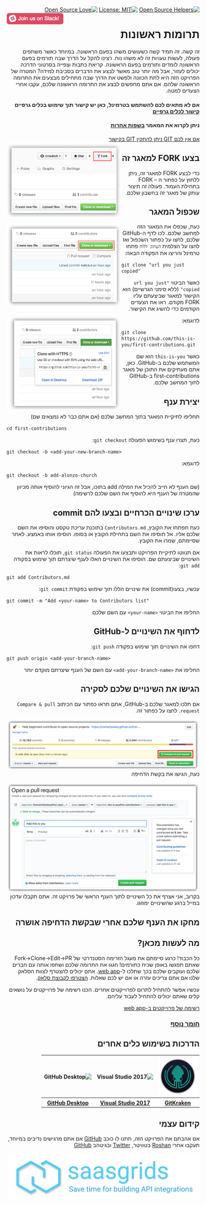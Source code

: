 <div dir="rtl">
  <a href="https://www.codetriage.com/roshanjossey/first-contributions" rel="nofollow"><img src="https://camo.githubusercontent.com/8e53aecabdd0316ce198fe932798bb0f8754b30f/68747470733a2f2f7777772e636f64657472696167652e636f6d2f726f7368616e6a6f737365792f66697273742d636f6e747269627574696f6e732f6261646765732f75736572732e737667" alt="Open Source Helpers"></a>
  <a href="https://opensource.org/licenses/MIT"><img src="https://camo.githubusercontent.com/76f0e887c183ccc31c1cb63c33d2dbf48cb2df51/68747470733a2f2f696d672e736869656c64732e696f2f62616467652f4c6963656e73652d4d49542d677265656e2e737667" alt="License: MIT"></a>
  <a href="https://github.com/ellerbrock/open-source-badges/"><img src="https://badges.frapsoft.com/os/v1/open-source.svg?v=103" alt="Open Source Love"></a>
  <a href="https://join.slack.com/t/firstcontributors/shared_invite/enQtNjkxNzQwNzA2MTMwLTVhMWJjNjg2ODRlNWZhNjIzYjgwNDIyZWYwZjhjYTQ4OTBjMWM0MmFhZDUxNzBiYzczMGNiYzcxNjkzZDZlMDM"><img align="left" width="150" src="../assets/join-slack-team.png"></a>
</div>

<div dir="rtl">
<h1> תרומות ראשונות </h1>
</div>

<div dir="rtl">
זה קשה. זה תמיד קשה כשעושים משהו בפעם הראשונה. במיוחד כאשר משתפים פעולה, לעשות טעויות זה לא משהו נוח. רצינו להקל על הדרך שבה תורמים בפעם הראשונה לומדים ותורמים בפעם הראשונה.
קריאת כתבות וצפייה בסרטוני הדרכה יכולים לעזור, אבל מה יותר טוב מאשר לבצע את הדברים בסביבת למידה? המטרה של הפרויקט הזה היא לתת הכוונה ולפשט את הדרך שבה מתחילים מבצעים את התרומה הראשונה שלהם. אם אתם מחפשים לבצע את התרומה הראשונה שלכם, עקבו אחרי הצעדים למטה.
</div>

<div dir="rtl">
<h4> אם לא מתאים לכם להשתמש בטרמינל, כאן יש קישור תוך שימוש בכלים גרפיים
<a href="#הדרכות-בשימוש-כלים-אחרים">קישור לכלים גרפיים</a></h4>
</div>

<div dir="rtl">
<h4>ניתן לקרוא את המאמר
<a href="">בשפות אחרות</a></h4>
</div>

<div dir="rtl">
<a href="https://help.github.com/articles/set-up-git/">אם אין לכם GIT ניתן להתקין GIT בקישור</a>
</div>

<div dir="rtl">
<a href="/Roshanjossey/first-contributions/blob/master/assets/fork.png"><img img style="float: left;" width="300" src="../assets/fork.png" alt="fork this repository"></a>
</div>

<div dir="rtl">
<h2> בצעו FORK למאגר זה </h2>
</div>

<div dir="rtl">
כדי לבצע FORK למאגר זה, ניתן ללחוץ על כפתור ה – FORK בתחילת העמוד. פעולה זה תיצור עותק של מאגר זה בחשבון שלכם.
</div>


<div dir="rtl">
<h2> שכפול המאגר </h2>
</div>

<div dir="rtl">
  <img align="left" width="300" src="../assets/clone.png" alt="clone this repository" />
</div>

<div dir="rtl">
  
כעת, שכפלו את המאגר הזה למחשב שלכם. לכו לדף ה-GitHub שלכם, לחצו על כפתור השכפול ואז לחצו על הצלמית `העתק ללוח`
פתחו טרמינל והריצו את הפקודה הבאה:
</div>

```
git clone "url you just copied"
```
<div dir="rtl">
  
כאשר הביטוי `"url you just copied"` (ללא סימני הגרשיים) הוא הקישור למאגר שביצעתם עליו FORK מקודם. ראו את הצעדים הקודמים כדי להשיג את הקישור.
</div>

<img align="left" width="300" src="../assets/copy-to-clipboard.png" alt="copy URL to clipboard" />

<div dir="rtl">
לדוגמא:
</div>

```
git clone https://github.com/this-is-you/first-contributions.git
```
<div dir="rtl">
  
כאשר `this-is-you` הוא שם המשתמש שלכם ב-GitHub. כאן, אתם מעתיקים את התוכן של מאגר first-contributions ב-GitHub לתוך המחשב שלכם.
</div>

<div dir="rtl">
<h2> יצירת ענף </h2>
</div>

<div dir="rtl">
תחליפו לתיקיית המאגר בתוך המחשב שלכם (אם אתם כבר לא נמצאים שם)
</div>

```
cd first-contributions
```
<div dir="rtl">
  
כעת, תצרו ענף בשימוש הפעולה `git checkout`:
</div>

```
git checkout -b <add-your-new-branch-name>
```
<div dir="rtl">
  לדוגמא:
</div>

```
git checkout -b add-alonzo-church
```

<div dir="rtl">
(שם הענף לא חייב להכיל את המילה add בתוכו, אבל זה הגיוני להוסיף אותה מכיוון שהמטרה של הענף היא להוסיף את השם שלכם לרשימה)
</div>

<div dir="rtl">
<h2> ערכו שינויים הכרחיים ובצעו להם commit </h2>
</div>

<div dir="rtl">
  
כעת תפתחו את הקובץ, `Contributors.md` בתוכנת עריכת טקסט והוסיפו את השם שלכם אליו. אל תוסיפו את השם בתחילת הקובץ או בסופו. הוסיפו אותו באמצע. לאחר שסיימתם, שמרו את הקובץ.


אם תנווטו לתיקיית הפרויקט ותבצעו את הפעולה `git status`, תוכלו לראות את השינויים שביצעתם שם.
הוסיפו את השינויים האלו לענף שיצרתם תוך שימוש בפקודה `git add`:
</div>

```
git add Contributors.md
```
<div dir="rtl">
  
עכשיו, בצעו(commit) את שינויים הללו תוך שימוש בפקודת `git commit`:
</div>

```
git commit -m "Add <your-name> to Contributors list"
```
<div dir="rtl">
  
החליפו את הביטוי `<your-name>` עם השם שלכם
</div>

<div dir="rtl">
<h2> לדחוף את השינויים ל-GitHub </h2>
</div>

<div dir="rtl">
  
דחפו את השינויים תוך שימוש בפקודה `git push`:
</div>

```
git push origin <add-your-branch-name>
```
<div dir="rtl">
  
החליפו את `<add-your-branch-name>` עם השם של הענף שיצרתם מוקדם יותר
</div>

<div dir="rtl">
<h2> הגישו את השינויים שלכם לסקירה </h2>
</div>

<div dir="rtl">
  
אם תלכו למאגר שלכם ב-GitHub, אתם תראו כפתור עם הכיתוב `Compare & pull request`. לחצו על כפתור זה.

<img style="float: left;" src="../assets/compare-and-pull.png" alt="create a pull request" />

כעת, הגישו את בקשת הדחיפה

<img style="float: right;" src="../assets/submit-pull-request.png" alt="submit pull request" />

בקרוב, אני אצרף את כל השינויים לתוך הענף הראשי של פרויקט זה. אתם תקבלו עדכון במייל ברגע שהשינויים ימוזגו.
</div>

<div dir="rtl">
<h2> מחקו את הענף שלכם אחרי שבקשת הדחיפה אושרה </h2>
</div>

<div dir="rtl">
<h2> מה לעשות מכאן? </h2>
</div>

<div dir="rtl">
כל הכבוד! כרגע סיימתם את מעגל הזרימה הסטנדרטי של Fork->Clone->Edit->PR שאתם תפגשו באופן שכיח כתורמים!
חגגו את התרומה שלכם ושתפו אותה עם חברים שלכם ועוקבים שלכם בכך שתלכו ל-<a href="https://roshanjossey.github.io/first-contributions/#social-share">web app</a>.
אתם יכולים להצטרף לצוות הסלאק שלנו אם אתם צריכים עזרה או אם יש לכם שאלות.
<a href="https://join.slack.com/t/firstcontributors/shared_invite/enQtMzE1MTYwNzI3ODQ0LTZiMDA2OGI2NTYyNjM1MTFiNTc4YTRhZTg4OWZjMzA0ZWZmY2UxYzVkMzI1ZmVmOWI4ODdkZWQwNTM2NDVmNjY">הצטרפו לקבוצת סלאק</a>.

עכשיו אפשר להתחיל לתרום לפרוייקטים אחרים. הכנו רשימה של פרוייקטים על נושאים קלים שאתם יכולים להתחיל לעבוד עליהם.

<a href="https://roshanjossey.github.io/first-contributions/#project-list">רשימה של פרוייקטים ב-web app</a>
</div>

<div dir="rtl">
<h3><a href="additional-material/git_workflow_scenarios/additional-material.md">חומר נוסף</a></h3>
</div>

<div dir="rtl">
<h2>הדרכות בשימוש כלים אחרים</h2>
</div>

<div dir="rtl">
  <table style="width:100%">
    <tr>
      <th><img alt="GitKraken" src="../assets/gk-icon.png" width="100"></th>
      <th><img alt="Visual Studio 2017" src="https://www.visualstudio.com/wp-content/uploads/2017/11/microsoft-visual-studio.svg" width="100"></th>
      <th><img alt="GitHub Desktop" src="https://desktop.github.com/images/desktop-icon.svg" width="100"></th>
    </tr>
    <tr>
      <th><a href="gitkraken-tutorial.md">GitKraken</a></th>
      <th><a href="github-windows-vs2017-tutorial.md">Visual Studio 2017</a></th>
      <th><a href="github-desktop-tutorial.md">GitHub Desktop</a></th>
    </tr>
  </table>
</div>

<div dir="rtl">
<h2> קידום עצמי </h2>
</div>

<div dir="rtl">
אם אהבתם את הפרויקט הזה, תתנו לו כוכב <a href="https://github.com/Roshanjossey/first-contributions">GitHub</a>
  אם אתם מרגישים נדיבים במיוחד, תעקבו אחרי <a href="https://roshanjossey.github.io/">Roshan</a>
  בטוויטר, <a href="https://twitter.com/sudo__bangbang">Twitter</a>
  ובגיטהב <a href="https://github.com/roshanjossey"> GitHub</a>

<a href="http://saasgrids.com"> <img alt="https://app.saasgrids.com" src="../assets/saasgrids-banner.png" width="500"></a>
</div>
